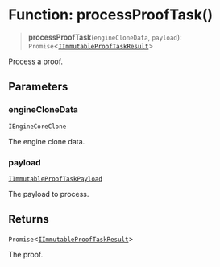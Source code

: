 # Function: processProofTask()

> **processProofTask**(`engineCloneData`, `payload`): `Promise`\<[`IImmutableProofTaskResult`](../interfaces/IImmutableProofTaskResult.md)\>

Process a proof.

## Parameters

### engineCloneData

`IEngineCoreClone`

The engine clone data.

### payload

[`IImmutableProofTaskPayload`](../interfaces/IImmutableProofTaskPayload.md)

The payload to process.

## Returns

`Promise`\<[`IImmutableProofTaskResult`](../interfaces/IImmutableProofTaskResult.md)\>

The proof.
